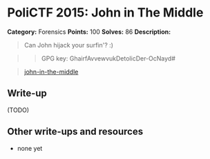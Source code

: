 # PoliCTF 2015: John in The Middle

**Category:** Forensics
**Points:** 100
**Solves:** 86
**Description:**

> Can John hijack your surfin'? :)

>> GPG key: GhairfAvvewvukDetolicDer-OcNayd#

> [john-in-the-middle](john-in-the-middle_153a4fa94b9c23459897157df4ed4105.tar.gz.gpg)

## Write-up

(TODO)

## Other write-ups and resources

* none yet
